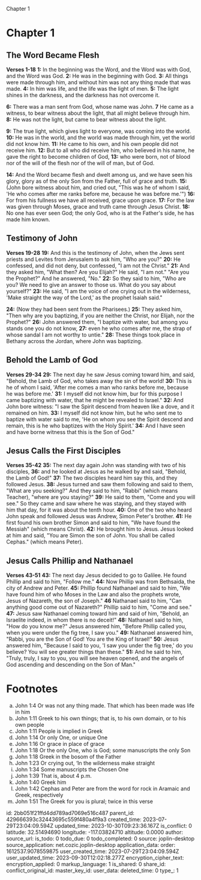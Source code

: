 Chapter 1

# Chapter 1
## The Word Became Flesh
**Verses 1-18**
**1:** In the beginning was the Word, and the Word was with God, and the Word was God.
**2:** He was in the beginning with God.
**3:** All things were made through him, and without him was not any thing made that was made.
**4:** In him was life, and the life was the light of men.
**5:** The light shines in the darkness, and the darkness has not overcome it.

**6:** There was a man sent from God, whose name was John.
**7** He came as a witness, to bear witness about the light, that all might believe through him.
**8:** He was not the light, but came to bear witness about the light.

**9:** The true light, which gives light to everyone, was coming into the world.
**10:** He was in the world, and the world was made through him, yet the world did not know him. 
**11:** He came to his own, and his own people did not receive him.
**12:** But to all who did receive him, who believed in his name, he gave the right to become children of God,
**13:** who were born, not of blood nor of the will of the flesh nor of the will of man, but of God.

**14:** And the Word became flesh and dwelt among us, and we have seen his glory, glory as of the only Son from the Father, full of grace and truth.
**15:** (John bore witness about him, and cried out, "This was he of whom I said, 'He who comes after me ranks before me, because he was before me.'")
**16:** For from his fullness we have all received, grace upon grace.
**17:** For the law was given through Moses, grace and truth came through Jesus Christ.
**18:** No one has ever seen God; the only God, who is at the Father's side, he has made him known.

## Testimony of John
**Verses 19-28**
**19:** And this is the testimony of John, when the Jews sent priests and Levites from Jerusalem to ask him, "Who are you?"
**20:** He confessed, and did not deny, but confessed, "I am not the Christ."
**21:** And they asked him, "What then? Are you Elijah?" He said, "I am not." "Are you the Prophet?" And he answered, "No."
**22:** So they said to him, "Who are you? We need to give an answer to those us. What do you say about yourself?"
**23:** He said, "I am the voice of one crying out in the wilderness, 'Make straight the way of the Lord,' as the prophet Isaiah said."

**24:** (Now they had been sent from the Pharisees.)
**25:** They asked him, "Then why are you baptizing, if you are neither the Christ, nor Elijah, nor the Prophet?"
**26:** John answered them, "I baptize with water, but among you stands one you do not know,
**27:** even he who comes after me, the strap of whose sandal I am not worthy to untie."
**28:** These things took place in Bethany across the Jordan, where John was baptizing.

## Behold the Lamb of God
**Verses 29-34**
**29:** The next day he saw Jesus coming toward him, and said, "Behold, the Lamb of God, who takes away the sin of the world!
**30:** This is he of whom I said, 'After me comes a man who ranks before me, because he was before me.'
**31:** I myself did not know him, bur for this purpose I came baptizing with water, that he might be revealed to Israel."
**32:** And John bore witness: "I saw the Spirit descend from heaven like a dove, and it remained on him.
**33:** I myself did not know him, but he who sent me to baptize with water said to me, 'He on whom you see the Spirit descend and remain, this is he who baptizes with the Holy Spirit.'
**34:** And I have seen and have borne witness that this is the Son of God."

## Jesus Calls the First Disciples
**Verses 35-42**
**35:** The next day again John was standing with two of his disciples,
**36:** and he looked at Jesus as he walked by and said, "Behold, the Lamb of God!"
**37:** The two disciples heard him say this, and they followed Jesus.
**38:** Jesus turned and saw them following and said to them, "What are you seeking?" And they said to him, "Rabbi" (which means Teacher), "where are you staying?"
**39:** He said to them, "Come and you will see." So they came and saw where he was staying, and they stayed with him that day, for it was about the tenth hour.
**40:** One of the two who heard John speak and followed Jesus was Andrew, Simon Peter's brother.
**41:** He first found his own brother Simon and said to him, "We have found the Messiah" (which means Christ).
**42:** He brought him to Jesus. Jesus looked at him and said, "You are Simon the son of John. You shall be called Cephas." (which means Peter).

## Jesus Calls Phillip and Nathanael
**Verses 43-51**
**43:** The next day Jesus decided to go to Galilee. He found Phillip and said to him, "Follow me."
**44:** Now Phillip was from Bethsaida, the city of Andrew and Peter.
**45:** Phillip found Nathanael and said to him, "We have found him of who Moses in the Law and also the prophets wrote, Jesus of Nazareth, the son of Joseph."
**46** Nathanael said to him, "Can anything good come out of Nazareth?" Phillip said to him, "Come and see."
**47:** Jesus saw Nathanael coming toward him and said of him, "Behold, an Israelite indeed, in whom there is no deceit!"
**48:** Nathanael said to him, "How do you know me?" Jesus answered him, "Before Phillip called you, when you were under the fig tree, I saw you."
**49:** Nathanael answered him, "Rabbi, you are the Son of God! You are the King of Israel!"
**50:** Jesus answered him, "Because I said to you, 'I saw you under the fig tree,' do you believe? You will see greater things than these."
**51:** And he said to him, "Truly, truly, I say to you, you will see heaven opened, and the angels of God ascending and descending on the Son of Man."

# Footnotes

<ol type='a'>
	<li>John 1:4 Or was not any thing made. That which has been made was life in him</li>
	<li>John 1:11 Greek to his own things; that is, to his own domain, or to his own people</li>
	<li>John 1:11 People is implied in Greek</li>
	<li>John 1:14 Or only One, or unique One</li>
	<li>John 1:16 Or grace in place of grace</li>
	<li>John 1:18 Or the only One, who is God; some manuscripts the only Son</li>
	<li>John 1:18 Greek in the bosom of the Father</li>
	<li>John 1:23 Or crying out, ‘In the wilderness make straight</li>
	<li>John 1:34 Some manuscripts the Chosen One</li>
	<li>John 1:39 That is, about 4 p.m.</li>
	<li>John 1:40 Greek him</li>
	<li>John 1:42 Cephas and Peter are from the word for rock in Aramaic and Greek, respectively</li>
	<li>John 1:51 The Greek for you is plural; twice in this verse</li>
</ol>

id: 2bb051f21ffd4dd789ad7069e516c487
parent_id: 429666393c32443695c559f480a4f9a3
created_time: 2023-07-29T23:04:09.594Z
updated_time: 2023-10-30T09:23:36.167Z
is_conflict: 0
latitude: 32.51494690
longitude: -117.03824710
altitude: 0.0000
author: 
source_url: 
is_todo: 0
todo_due: 0
todo_completed: 0
source: joplin-desktop
source_application: net.cozic.joplin-desktop
application_data: 
order: 1612537.9078559875
user_created_time: 2023-07-29T23:04:09.594Z
user_updated_time: 2023-09-30T12:02:18.277Z
encryption_cipher_text: 
encryption_applied: 0
markup_language: 1
is_shared: 0
share_id: 
conflict_original_id: 
master_key_id: 
user_data: 
deleted_time: 0
type_: 1